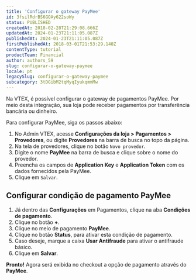 ```yaml
---
title: 'Configurar o gateway PayMee'
id: 3fsilRdrBS6GOAy622soWy
status: PUBLISHED
createdAt: 2018-02-28T21:29:08.666Z
updatedAt: 2024-01-23T21:11:05.087Z
publishedAt: 2024-01-23T21:11:05.087Z
firstPublishedAt: 2018-03-01T21:53:29.140Z
contentType: tutorial
productTeam: Financial
author: authors_59
slug: configurar-o-gateway-paymee
locale: pt
legacySlug: configurar-o-gateway-paymee
subcategory: 3tDGibM2tqMyqIyukqmmMw
---
```


Na VTEX, é possível configurar o gateway de pagamentos PayMee. Por meio desta integração, sua loja pode receber pagamentos por transferência bancária ou dinheiro.

Para configurar PayMee, siga os passos abaixo:

1. No Admin VTEX, acesse __Configurações da loja > Pagamentos > Provedores__, ou digite __Provedores__ na barra de busca no topo da página.
2. Na tela de provedores, clique no botão `Novo provedor`.
3. Digite o nome __PayMee__ na barra de busca e clique sobre o nome do provedor.
4. Preencha os campos de __Application Key__ e __Application Token__ com os dados fornecidos pela PayMee.
6. Clique em `Salvar`.

## Configurar condição de pagamento PayMee

1. Já dentro das __Configurações__ em Pagamentos, clique na aba __Condições de pagamento__.
2. Clique no botão __+__.
3. Clique no meio de pagamento __PayMee__.
4. Clique no botão __Status__, para ativar esta condição de pagamento.
5. Caso deseje, marque a caixa __Usar Antifraude__ para ativar o antifraude básico.
6. Clique em __Salvar__.

__Pronto!__ Agora será exibida no checkout a opção de pagamento através do __PayMee__.
